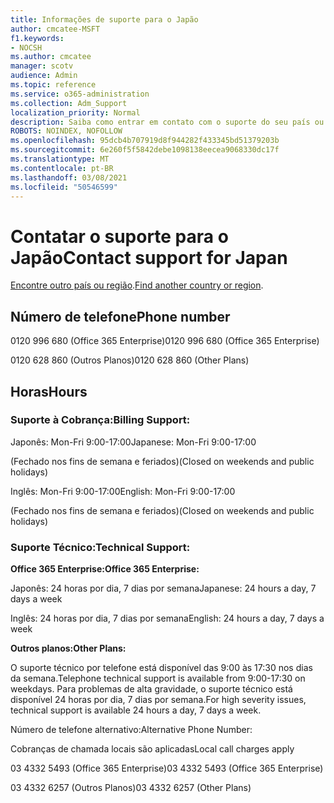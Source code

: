```yaml
---
title: Informações de suporte para o Japão
author: cmcatee-MSFT
f1.keywords:
- NOCSH
ms.author: cmcatee
manager: scotv
audience: Admin
ms.topic: reference
ms.service: o365-administration
ms.collection: Adm_Support
localization_priority: Normal
description: Saiba como entrar em contato com o suporte do seu país ou região.
ROBOTS: NOINDEX, NOFOLLOW
ms.openlocfilehash: 95dcb4b707919d8f944282f433345bd51379203b
ms.sourcegitcommit: 6e260f5f5842debe1098138eecea9068330dc17f
ms.translationtype: MT
ms.contentlocale: pt-BR
ms.lasthandoff: 03/08/2021
ms.locfileid: "50546599"
---
```

# <a name="contact-support-for-japan"></a><span data-ttu-id="357aa-103">Contatar o suporte para o Japão</span><span class="sxs-lookup"><span data-stu-id="357aa-103">Contact support for Japan</span></span>

<span data-ttu-id="357aa-104">[Encontre outro país ou região](../contact-support-for-business-products.md).</span><span class="sxs-lookup"><span data-stu-id="357aa-104">[Find another country or region](../contact-support-for-business-products.md).</span></span>

## <a name="phone-number"></a><span data-ttu-id="357aa-105">Número de telefone</span><span class="sxs-lookup"><span data-stu-id="357aa-105">Phone number</span></span>
<span data-ttu-id="357aa-106">0120 996 680 (Office 365 Enterprise)</span><span class="sxs-lookup"><span data-stu-id="357aa-106">0120 996 680 (Office 365 Enterprise)</span></span>

<span data-ttu-id="357aa-107">0120 628 860 (Outros Planos)</span><span class="sxs-lookup"><span data-stu-id="357aa-107">0120 628 860 (Other Plans)</span></span>

## <a name="hours"></a><span data-ttu-id="357aa-108">Horas</span><span class="sxs-lookup"><span data-stu-id="357aa-108">Hours</span></span>
### <a name="billing-support"></a><span data-ttu-id="357aa-109">Suporte à Cobrança:</span><span class="sxs-lookup"><span data-stu-id="357aa-109">Billing Support:</span></span>

<span data-ttu-id="357aa-110">Japonês: Mon-Fri 9:00-17:00</span><span class="sxs-lookup"><span data-stu-id="357aa-110">Japanese: Mon-Fri 9:00-17:00</span></span>

<span data-ttu-id="357aa-111">(Fechado nos fins de semana e feriados)</span><span class="sxs-lookup"><span data-stu-id="357aa-111">(Closed on weekends and public holidays)</span></span>

<span data-ttu-id="357aa-112">Inglês: Mon-Fri 9:00-17:00</span><span class="sxs-lookup"><span data-stu-id="357aa-112">English: Mon-Fri 9:00-17:00</span></span>

<span data-ttu-id="357aa-113">(Fechado nos fins de semana e feriados)</span><span class="sxs-lookup"><span data-stu-id="357aa-113">(Closed on weekends and public holidays)</span></span>

### <a name="technical-support"></a><span data-ttu-id="357aa-114">Suporte Técnico:</span><span class="sxs-lookup"><span data-stu-id="357aa-114">Technical Support:</span></span>

<span data-ttu-id="357aa-115">**Office 365 Enterprise:**</span><span class="sxs-lookup"><span data-stu-id="357aa-115">**Office 365 Enterprise:**</span></span>

<span data-ttu-id="357aa-116">Japonês: 24 horas por dia, 7 dias por semana</span><span class="sxs-lookup"><span data-stu-id="357aa-116">Japanese: 24 hours a day, 7 days a week</span></span>

<span data-ttu-id="357aa-117">Inglês: 24 horas por dia, 7 dias por semana</span><span class="sxs-lookup"><span data-stu-id="357aa-117">English: 24 hours a day, 7 days a week</span></span>

<span data-ttu-id="357aa-118">**Outros planos:**</span><span class="sxs-lookup"><span data-stu-id="357aa-118">**Other Plans:**</span></span>

<span data-ttu-id="357aa-119">O suporte técnico por telefone está disponível das 9:00 às 17:30 nos dias da semana.</span><span class="sxs-lookup"><span data-stu-id="357aa-119">Telephone technical support is available from 9:00-17:30 on weekdays.</span></span> <span data-ttu-id="357aa-120">Para problemas de alta gravidade, o suporte técnico está disponível 24 horas por dia, 7 dias por semana.</span><span class="sxs-lookup"><span data-stu-id="357aa-120">For high severity issues, technical support is available 24 hours a day, 7 days a week.</span></span>

<span data-ttu-id="357aa-121">Número de telefone alternativo:</span><span class="sxs-lookup"><span data-stu-id="357aa-121">Alternative Phone Number:</span></span>

<span data-ttu-id="357aa-122">Cobranças de chamada locais são aplicadas</span><span class="sxs-lookup"><span data-stu-id="357aa-122">Local call charges apply</span></span>

<span data-ttu-id="357aa-123">03 4332 5493 (Office 365 Enterprise)</span><span class="sxs-lookup"><span data-stu-id="357aa-123">03 4332 5493 (Office 365 Enterprise)</span></span>

<span data-ttu-id="357aa-124">03 4332 6257 (Outros Planos)</span><span class="sxs-lookup"><span data-stu-id="357aa-124">03 4332 6257 (Other Plans)</span></span>
